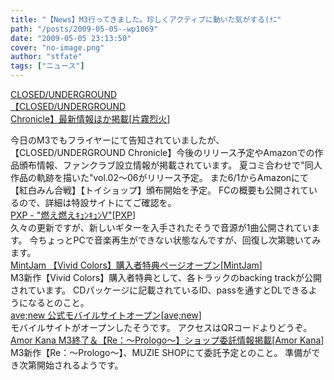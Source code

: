 ```yaml
---
title: "【News】M3行ってきました。珍しくアクティブに動いた気がする(ﾅﾆ"
path: "/posts/2009-05-05--wp1069"
date: "2009-05-05 23:13:50"
cover: "no-image.png"
author: "stfate"
tags: ["ニュース"]
---
```


<style type="text/css">
<!--
p {white-space: pre-wrap};
-->
</style>

<a class="topics" href="http://www.rekka.jp/SP/090505/" target="_blank">CLOSED/UNDERGROUND 【CLOSED/UNDERGROUND Chronicle】最新情報ほか掲載</a><span class="junre">[<a href="http://www.rekka.jp/" target="_blank">片霧烈火</a>]</span>
<div class="news">今日のM3でもフライヤーにて告知されていましたが、【CLOSED/UNDERGROUND Chronicle】今後のリリース予定やAmazonでの作品頒布情報、ファンクラブ設立情報が掲載されています。
夏コミ合わせで"同人作品の軌跡を描いた"vol.02～06がリリース予定。
また6/1からAmazonにて【紅白みん合戦】【トイショップ】頒布開始を予定。
FCの概要も公開されているので、詳細は特設サイトにてご確認を。</div>
<a class="topics" href="http://blog.livedoor.jp/pxp/" target="_blank">PXP - "燃え燃えｷｭﾝｷｭﾝV"</a><span class="junre">[<a href="http://members2.jcom.home.ne.jp/pxp/" target="_blank">PXP</a>]</span>
<div class="news">久々の更新ですが、新しいギターを入手されたそうで音源が1曲公開されています。
今ちょっとPCで音楽再生ができない状態なんですが、回復し次第聴いてみます。</div>
<a class="topics" href="http://www.mintjam.net/mj/index.html" target="_blank">MintJam 【Vivid Colors】購入者特典ページオープン</a><span class="junre">[<a href="http://www.mintjam.net/mj/index.html" target="_blank">MintJam</a>]</span>
<div class="news">M3新作【Vivid Colors】購入者特典として、各トラックのbacking trackが公開されています。
CDパッケージに記載されているID、passを通すとDLできるようになるとのこと。</div>
<a class="topics" href="http://www.avenew.jp/" target="_blank">ave;new 公式モバイルサイトオープン</a><span class="junre">[<a href="http://www.avenew.jp/" target="_blank">ave;new</a>]</span>
<div class="news">モバイルサイトがオープンしたそうです。
アクセスはQRコードよりどうぞ。</div>
<a class="topics" href="http://amorkana.jp/" target="_blank">Amor Kana M3終了＆【Re：～Prologo～】ショップ委託情報掲載</a><span class="junre">[<a href="http://amorkana.jp/" target="_blank">Amor Kana</a>]</span>
<div class="news">M3新作【Re：～Prologo～】、MUZIE SHOPにて委託予定とのこと。
準備ができ次第開始されるようです。</div>
